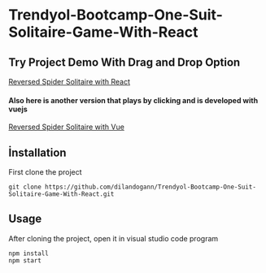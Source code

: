 # Trendyol-Bootcamp-One-Suit-Solitaire-Game-With-React

## Try Project Demo With Drag and Drop Option

[Reversed Spider Solitaire with React](https://spider-solitare-react.herokuapp.com/)




#### Also here is another version that plays by clicking and is developed with vuejs

[Reversed Spider Solitaire with Vue](https://trendyol-bootcamp-solitaire.herokuapp.com/)


## İnstallation

First clone the project
```
git clone https://github.com/dilandogann/Trendyol-Bootcamp-One-Suit-Solitaire-Game-With-React.git
```


## Usage

After cloning the project, open it in visual studio code program


```
npm install
npm start
 ```

